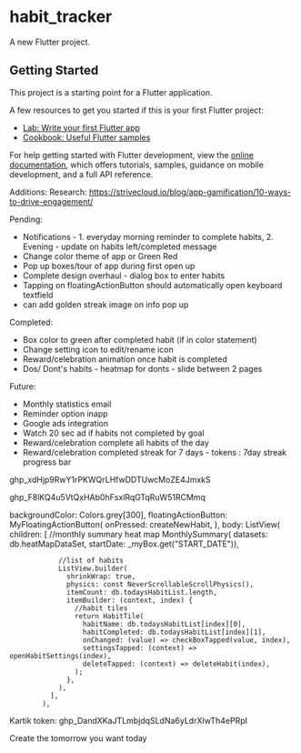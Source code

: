 # habit_tracker

A new Flutter project.

## Getting Started

This project is a starting point for a Flutter application.

A few resources to get you started if this is your first Flutter project:

- [Lab: Write your first Flutter app](https://docs.flutter.dev/get-started/codelab)
- [Cookbook: Useful Flutter samples](https://docs.flutter.dev/cookbook)

For help getting started with Flutter development, view the
[online documentation](https://docs.flutter.dev/), which offers tutorials,
samples, guidance on mobile development, and a full API reference.

Additions:
Research:
https://strivecloud.io/blog/app-gamification/10-ways-to-drive-engagement/

Pending:
- Notifications - 1. everyday morning reminder to complete habits, 2. Evening - update on habits left/completed message
- Change color theme of app or Green Red
- Pop up boxes/tour of app during first open up
- Complete design overhaul - dialog box to enter habits
- Tapping on floatingActionButton should automatically open keyboard textfield
- can add golden streak image on info pop up

Completed:
- Box color to green after completed habit (if in color statement)
- Change setting icon to edit/rename icon
- Reward/celebration animation once habit is completed
- Dos/ Dont's habits - heatmap for donts - slide between 2 pages

Future:
- Monthly statistics email
- Reminder option inapp
- Google ads integration
- Watch 20 sec ad if habits not completed by goal
- Reward/celebration complete all habits of the day
- Reward/celebration completed streak for 7 days - tokens : 7day streak progress bar

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

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



backgroundColor: Colors.grey[300],
        floatingActionButton: MyFloatingActionButton(
            onPressed: createNewHabit,
        ),
        body: ListView(
              children: [
                //monthly summary heat map
                MonthlySummary(
                    datasets: db.heatMapDataSet,
                    startDate: _myBox.get("START_DATE")),

                //list of habits
                ListView.builder(
                  shrinkWrap: true,
                  physics: const NeverScrollableScrollPhysics(),
                  itemCount: db.todaysHabitList.length,
                  itemBuilder: (context, index) {
                    //habit tiles
                    return HabitTile(
                      habitName: db.todaysHabitList[index][0],
                      habitCompleted: db.todaysHabitList[index][1],
                      onChanged: (value) => checkBoxTapped(value, index),
                      settingsTapped: (context) => openHabitSettings(index),
                      deleteTapped: (context) => deleteHabit(index),
                    );
                  },
                ),
              ],
            ),

Kartik token: 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

Create the tomorrow you want today

